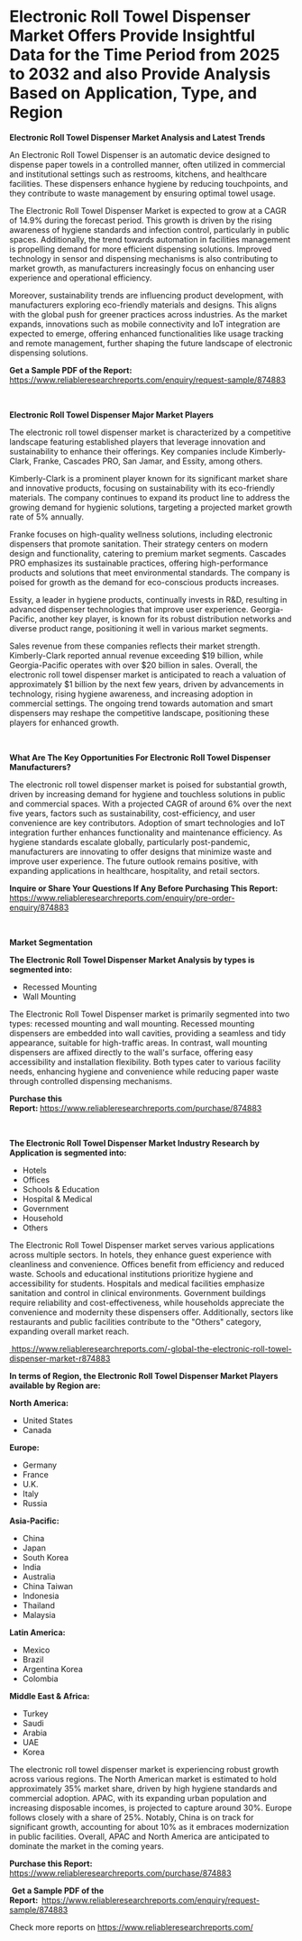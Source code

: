 <p><h1>Electronic Roll Towel Dispenser Market Offers Provide Insightful Data for the Time Period from 2025 to 2032 and also Provide Analysis Based on Application, Type, and Region</h1></p><p><strong>Electronic Roll Towel Dispenser Market Analysis and Latest Trends</strong></p>
<p><p>An Electronic Roll Towel Dispenser is an automatic device designed to dispense paper towels in a controlled manner, often utilized in commercial and institutional settings such as restrooms, kitchens, and healthcare facilities. These dispensers enhance hygiene by reducing touchpoints, and they contribute to waste management by ensuring optimal towel usage.</p><p>The Electronic Roll Towel Dispenser Market is expected to grow at a CAGR of 14.9% during the forecast period. This growth is driven by the rising awareness of hygiene standards and infection control, particularly in public spaces. Additionally, the trend towards automation in facilities management is propelling demand for more efficient dispensing solutions. Improved technology in sensor and dispensing mechanisms is also contributing to market growth, as manufacturers increasingly focus on enhancing user experience and operational efficiency.</p><p>Moreover, sustainability trends are influencing product development, with manufacturers exploring eco-friendly materials and designs. This aligns with the global push for greener practices across industries. As the market expands, innovations such as mobile connectivity and IoT integration are expected to emerge, offering enhanced functionalities like usage tracking and remote management, further shaping the future landscape of electronic dispensing solutions.</p></p>
<p><strong>Get a Sample PDF of the Report:&nbsp;</strong> <a href="https://www.reliableresearchreports.com/enquiry/request-sample/874883?utm_campaign=3250&utm_medium=2&utm_source=Github&utm_content=ia&utm_term=21032025&utm_id=electronic-roll-towel-dispenser">https://www.reliableresearchreports.com/enquiry/request-sample/874883</a></p>
<p>&nbsp;</p>
<p><strong>Electronic Roll Towel Dispenser Major Market Players</strong></p>
<p><p>The electronic roll towel dispenser market is characterized by a competitive landscape featuring established players that leverage innovation and sustainability to enhance their offerings. Key companies include Kimberly-Clark, Franke, Cascades PRO, San Jamar, and Essity, among others. </p><p>Kimberly-Clark is a prominent player known for its significant market share and innovative products, focusing on sustainability with its eco-friendly materials. The company continues to expand its product line to address the growing demand for hygienic solutions, targeting a projected market growth rate of 5% annually.</p><p>Franke focuses on high-quality wellness solutions, including electronic dispensers that promote sanitation. Their strategy centers on modern design and functionality, catering to premium market segments. Cascades PRO emphasizes its sustainable practices, offering high-performance products and solutions that meet environmental standards. The company is poised for growth as the demand for eco-conscious products increases.</p><p>Essity, a leader in hygiene products, continually invests in R&D, resulting in advanced dispenser technologies that improve user experience. Georgia-Pacific, another key player, is known for its robust distribution networks and diverse product range, positioning it well in various market segments.</p><p>Sales revenue from these companies reflects their market strength. Kimberly-Clark reported annual revenue exceeding $19 billion, while Georgia-Pacific operates with over $20 billion in sales. Overall, the electronic roll towel dispenser market is anticipated to reach a valuation of approximately $1 billion by the next few years, driven by advancements in technology, rising hygiene awareness, and increasing adoption in commercial settings. The ongoing trend towards automation and smart dispensers may reshape the competitive landscape, positioning these players for enhanced growth.</p></p>
<p>&nbsp;</p>
<p><strong>What Are The Key Opportunities For Electronic Roll Towel Dispenser Manufacturers?</strong></p>
<p><p>The electronic roll towel dispenser market is poised for substantial growth, driven by increasing demand for hygiene and touchless solutions in public and commercial spaces. With a projected CAGR of around 6% over the next five years, factors such as sustainability, cost-efficiency, and user convenience are key contributors. Adoption of smart technologies and IoT integration further enhances functionality and maintenance efficiency. As hygiene standards escalate globally, particularly post-pandemic, manufacturers are innovating to offer designs that minimize waste and improve user experience. The future outlook remains positive, with expanding applications in healthcare, hospitality, and retail sectors.</p></p>
<p><strong>Inquire or Share Your Questions If Any Before Purchasing This Report:</strong> <a href="https://www.reliableresearchreports.com/enquiry/pre-order-enquiry/874883?utm_campaign=3250&utm_medium=2&utm_source=Github&utm_content=ia&utm_term=21032025&utm_id=electronic-roll-towel-dispenser">https://www.reliableresearchreports.com/enquiry/pre-order-enquiry/874883</a></p>
<p>&nbsp;</p>
<p><strong>Market Segmentation</strong></p>
<p><strong>The Electronic Roll Towel Dispenser Market Analysis by types is segmented into:</strong></p>
<p><ul><li>Recessed Mounting</li><li>Wall Mounting</li></ul></p>
<p><p>The Electronic Roll Towel Dispenser market is primarily segmented into two types: recessed mounting and wall mounting. Recessed mounting dispensers are embedded into wall cavities, providing a seamless and tidy appearance, suitable for high-traffic areas. In contrast, wall mounting dispensers are affixed directly to the wall's surface, offering easy accessibility and installation flexibility. Both types cater to various facility needs, enhancing hygiene and convenience while reducing paper waste through controlled dispensing mechanisms.</p></p>
<p><strong>Purchase this Report:&nbsp;</strong><a href="https://www.reliableresearchreports.com/purchase/874883?utm_campaign=3250&utm_medium=2&utm_source=Github&utm_content=ia&utm_term=21032025&utm_id=electronic-roll-towel-dispenser">https://www.reliableresearchreports.com/purchase/874883</a></p>
<p>&nbsp;</p>
<p><strong>The Electronic Roll Towel Dispenser Market Industry Research by Application is segmented into:</strong></p>
<p><ul><li>Hotels</li><li>Offices</li><li>Schools & Education</li><li>Hospital & Medical</li><li>Government</li><li>Household</li><li>Others</li></ul></p>
<p><p>The Electronic Roll Towel Dispenser market serves various applications across multiple sectors. In hotels, they enhance guest experience with cleanliness and convenience. Offices benefit from efficiency and reduced waste. Schools and educational institutions prioritize hygiene and accessibility for students. Hospitals and medical facilities emphasize sanitation and control in clinical environments. Government buildings require reliability and cost-effectiveness, while households appreciate the convenience and modernity these dispensers offer. Additionally, sectors like restaurants and public facilities contribute to the "Others" category, expanding overall market reach.</p></p>
<p><a href="https://www.reliableresearchreports.com/-global-the-electronic-roll-towel-dispenser-market-r874883?utm_campaign=3250&utm_medium=2&utm_source=Github&utm_content=ia&utm_term=21032025&utm_id=electronic-roll-towel-dispenser">&nbsp;https://www.reliableresearchreports.com/-global-the-electronic-roll-towel-dispenser-market-r874883</a></p>
<p><strong>In terms of Region, the Electronic Roll Towel Dispenser Market Players available by Region are:</strong></p>
<p>
    <p> <strong> North America: </strong>
        <ul>
            <li>United States</li>
            <li>Canada</li>
        </ul>
        </p> 
    <p> <strong> Europe: </strong>
        <ul>
            <li>Germany</li>
            <li>France</li>
            <li>U.K.</li>
            <li>Italy</li>
            <li>Russia</li>
        </ul>
        </p> 
    <p> <strong> Asia-Pacific: </strong>
        <ul>
            <li>China</li>
            <li>Japan</li>
            <li>South Korea</li>
            <li>India</li>
            <li>Australia</li>
            <li>China Taiwan</li>
            <li>Indonesia</li>
            <li>Thailand</li>
            <li>Malaysia</li>
        </ul>
        </p> 
    <p> <strong> Latin America: </strong>
        <ul>
            <li>Mexico</li>
            <li>Brazil</li>
            <li>Argentina Korea</li>
            <li>Colombia</li>
        </ul>
        </p> 
    <p> <strong> Middle East & Africa: </strong>
        <ul>
            <li>Turkey</li>
            <li>Saudi</li>
            <li>Arabia</li>
            <li>UAE</li>
            <li>Korea</li>
        </ul>
    </p>
    </p>
<p><p>The electronic roll towel dispenser market is experiencing robust growth across various regions. The North American market is estimated to hold approximately 35% market share, driven by high hygiene standards and commercial adoption. APAC, with its expanding urban population and increasing disposable incomes, is projected to capture around 30%. Europe follows closely with a share of 25%. Notably, China is on track for significant growth, accounting for about 10% as it embraces modernization in public facilities. Overall, APAC and North America are anticipated to dominate the market in the coming years.</p></p>
<p><strong>Purchase this Report: </strong><a href="https://www.reliableresearchreports.com/purchase/874883?utm_campaign=3250&utm_medium=2&utm_source=Github&utm_content=ia&utm_term=21032025&utm_id=electronic-roll-towel-dispenser">https://www.reliableresearchreports.com/purchase/874883</a></p>
<p>&nbsp;<strong>Get a Sample PDF of the Report:&nbsp;&nbsp;</strong><a href="https://www.reliableresearchreports.com/enquiry/request-sample/874883?utm_campaign=3250&utm_medium=2&utm_source=Github&utm_content=ia&utm_term=21032025&utm_id=electronic-roll-towel-dispenser">https://www.reliableresearchreports.com/enquiry/request-sample/874883</a></p>
<p><strong></strong></p>
<p>Check more reports on <a href="https://www.reliableresearchreports.com/?utm_campaign=3250&utm_medium=2&utm_source=Github&utm_content=ia&utm_term=21032025&utm_id=electronic-roll-towel-dispenser">https://www.reliableresearchreports.com/</a></p>